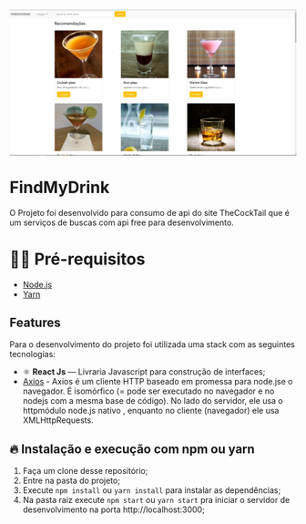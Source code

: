<h1 align="center"><img align="center" src="./github_asset/tela_inicial.png" alt="Find My Drink" width="700"></img></h1>

# FindMyDrink

O Projeto foi desenvolvido para consumo de api do site TheCockTail que é um serviços de buscas com api free para desenvolvimento.

# ✋🏻 Pré-requisitos

- [Node.js](https://nodejs.org/en/)
- [Yarn](https://yarnpkg.com/getting-started/install)

## Features

Para o desenvolvimento do projeto foi utilizada uma stack com as seguintes tecnologias:

- ⚛️ **React Js** — Livraria Javascript para construção de interfaces;
- [Axios](https://github.com/axios/axios) - Axios é um cliente HTTP baseado em promessa para node.jse o navegador. É isomórfico (= pode ser executado no navegador e no nodejs com a mesma base de código). No lado do servidor, ele usa o httpmódulo node.js nativo , enquanto no cliente (navegador) ele usa XMLHttpRequests.

## 🔥 Instalação e execução com npm ou yarn

1. Faça um clone desse repositório;
2. Entre na pasta do projeto;
3. Execute `npm install` ou `yarn install` para instalar as dependências;
4. Na pasta raiz execute `npm start` ou `yarn start` pra iniciar o servidor de desenvolvimento na porta http://localhost:3000;
